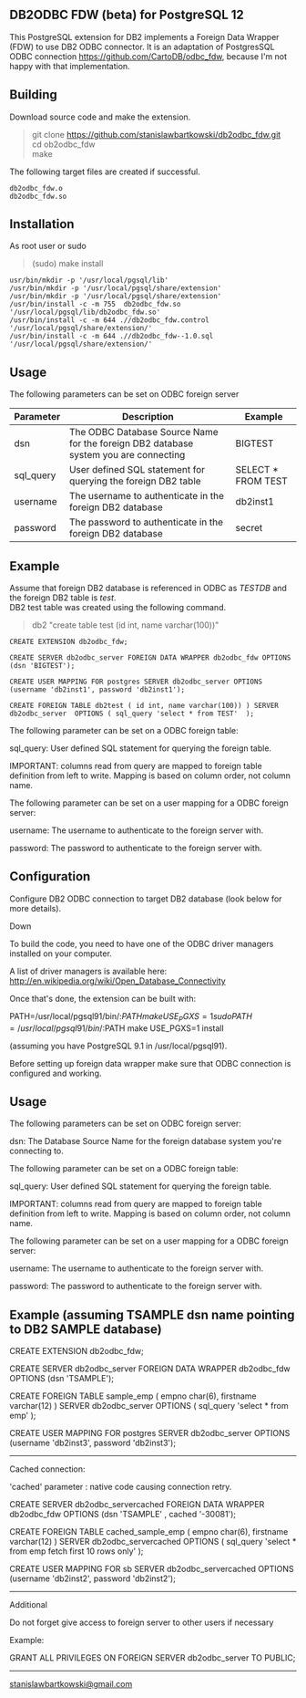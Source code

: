 ## DB2ODBC FDW (beta) for PostgreSQL 12

This PostgreSQL extension for DB2 implements a Foreign Data Wrapper (FDW) to use DB2 ODBC connector. It is an adaptation of PostgresSQL ODBC connection https://github.com/CartoDB/odbc_fdw, because I'm not happy with that implementation.

## Building

Download source code and make the extension. <br>

> git clone https://github.com/stanislawbartkowski/db2odbc_fdw.git<br>
> cd ob2odbc_fdw<br>
> make<br>

The following target files are created if successful.
```
db2odbc_fdw.o
db2odbc_fdw.so
```
## Installation

As root user or sudo<br>
> (sudo) make install<br>
```
usr/bin/mkdir -p '/usr/local/pgsql/lib'
/usr/bin/mkdir -p '/usr/local/pgsql/share/extension'
/usr/bin/mkdir -p '/usr/local/pgsql/share/extension'
/usr/bin/install -c -m 755  db2odbc_fdw.so '/usr/local/pgsql/lib/db2odbc_fdw.so'
/usr/bin/install -c -m 644 .//db2odbc_fdw.control '/usr/local/pgsql/share/extension/'
/usr/bin/install -c -m 644 .//db2odbc_fdw--1.0.sql  '/usr/local/pgsql/share/extension/'
```
## Usage

The following parameters can be set on ODBC foreign server<br>

| Parameter | Description | Example
|---|---|--|
| dsn | The ODBC Database Source Name for the foreign DB2 database system you are connecting | BIGTEST
| sql_query | User defined SQL statement for querying the foreign DB2 table | SELECT * FROM TEST
| username | The username to authenticate in the foreign DB2 database | db2inst1
| password | The password to authenticate in the foreign DB2 database | secret

## Example 
Assume that foreign DB2 database is referenced in ODBC as *TESTDB* and the foreign DB2 table is *test*.<br>
DB2 test table was created using the following command.
> db2 "create table test (id int, name varchar(100))"

```
CREATE EXTENSION db2odbc_fdw;

CREATE SERVER db2odbc_server FOREIGN DATA WRAPPER db2odbc_fdw OPTIONS (dsn 'BIGTEST');

CREATE USER MAPPING FOR postgres SERVER db2odbc_server OPTIONS (username 'db2inst1', password 'db2inst1');

CREATE FOREIGN TABLE db2test ( id int, name varchar(100)) ) SERVER db2odbc_server  OPTIONS ( sql_query 'select * from TEST'  );
```

The following parameter can be set on a ODBC foreign table:


sql_query:	User defined SQL statement for querying the foreign table.

IMPORTANT: columns read from query are mapped to foreign table definition from left to write. Mapping
is based on column order, not column name.

The following parameter can be set on a user mapping for a ODBC
foreign server:

username:	The username to authenticate to the foreign server with.
		
password:	The password to authenticate to the foreign server with.



## Configuration

Configure DB2 ODBC connection to target DB2 database (look below for more details).


Down

To build the code, you need to have one of the ODBC driver managers installed on your computer. 

A list of driver managers is available here: http://en.wikipedia.org/wiki/Open_Database_Connectivity

Once that's done, the extension can be built with:

PATH=/usr/local/pgsql91/bin/:$PATH make USE_PGXS=1 
sudo PATH=/usr/local/pgsql91/bin/:$PATH make USE_PGXS=1 install

(assuming you have PostgreSQL 9.1 in /usr/local/pgsql91).

Before setting up foreign data wrapper make sure that ODBC connection is configured and working.

Usage
-----

The following parameters can be set on ODBC foreign server:

dsn:		The Database Source Name for the foreign database system you're connecting to.

The following parameter can be set on a ODBC foreign table:


sql_query:	User defined SQL statement for querying the foreign table.

IMPORTANT: columns read from query are mapped to foreign table definition from left to write. Mapping
is based on column order, not column name.

The following parameter can be set on a user mapping for a ODBC
foreign server:

username:	The username to authenticate to the foreign server with.
		
password:	The password to authenticate to the foreign server with.


Example (assuming TSAMPLE dsn name pointing to DB2 SAMPLE database)
-------

CREATE EXTENSION db2odbc_fdw;

CREATE SERVER db2odbc_server 
	FOREIGN DATA WRAPPER db2odbc_fdw 
	OPTIONS (dsn 'TSAMPLE');

CREATE FOREIGN TABLE sample_emp (
  empno char(6),
  firstname varchar(12)
) 
 SERVER db2odbc_server
 OPTIONS (
   sql_query 'select * from emp'
 );

CREATE USER MAPPING FOR postgres
	SERVER db2odbc_server
	OPTIONS (username 'db2inst3', password 'db2inst3');

-------
Cached connection:

'cached' parameter : native code causing connection retry.

CREATE SERVER db2odbc_servercached 
        FOREIGN DATA WRAPPER db2odbc_fdw 
        OPTIONS (dsn 'TSAMPLE' , cached '-30081');


CREATE FOREIGN TABLE cached_sample_emp (
  empno char(6),
  firstname varchar(12)
) 
 SERVER db2odbc_servercached
 OPTIONS (
   sql_query 'select * from emp fetch first 10 rows only'
 );

CREATE USER MAPPING FOR sb
        SERVER db2odbc_servercached
        OPTIONS (username 'db2inst2', password 'db2inst2');

----------
Additional

Do not forget give access to foreign server to other users if necessary

Example:


GRANT ALL PRIVILEGES ON FOREIGN SERVER db2odbc_server TO  PUBLIC;

---------------------------
stanislawbartkowski@gmail.com
